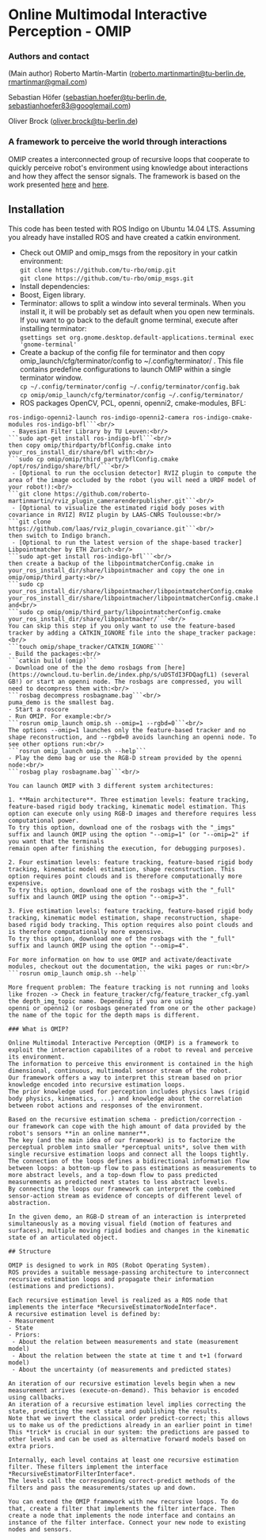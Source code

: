 # Online Multimodal Interactive Perception - OMIP

### Authors and contact

(Main author) Roberto Martín-Martin (roberto.martinmartin@tu-berlin.de, rmartinmar@gmail.com)

Sebastian Höfer (sebastian.hoefer@tu-berlin.de, sebastianhoefer83@googlemail.com)

Oliver Brock (oliver.brock@tu-berlin.de)

### A framework to perceive the world through interactions

OMIP creates a interconnected group of recursive loops that cooperate to quickly perceive robot's environment using knowledge about interactions and how they affect the sensor signals.
The framework is based on the work presented [here](http://www.robotics.tu-berlin.de/fileadmin/fg170/Publikationen_pdf/martinmartin_ip_iros_2014.pdf) and [here](http://www.redaktion.tu-berlin.de/fileadmin/fg170/Publikationen_pdf/martin_hoefer_15_iros_sr_opt.pdf).

## Installation
This code has been tested with ROS Indigo on Ubuntu 14.04 LTS. Assuming you already have installed ROS and have created a catkin environment.
- Check out OMIP and omip_msgs from the repository in your catkin environment:<br/>
```git clone https://github.com/tu-rbo/omip.git```<br/>
```git clone https://github.com/tu-rbo/omip_msgs.git```
- Install dependencies:<br/>
 - Boost, Eigen library.
 - Terminator: allows to split a window into several terminals. When you install it, it will be probably set as default when you open new terminals. If you want to go back to the default gnome terminal, execute after installing terminator:<br/>
```gsettings set org.gnome.desktop.default-applications.terminal exec 'gnome-terminal'```<br/>
 - Create a backup of the config file for terminator and then copy omip_launch/cfg/terminator/config to ~/.config/terminator/ . This file contains predefine configurations to launch OMIP within a single terminator window.<br/>
```cp ~/.config/terminator/config ~/.config/terminator/config.bak```<br/>
```cp omip/omip_launch/cfg/terminator/config ~/.config/terminator/```<br/>
 - ROS packages OpenCV, PCL, openni, openni2, cmake-modules, BFL:<br/>
```sudo apt-get install ros-indigo-pcl-ros ros-indigo-openni-launch ros-indigo-openni-camera
ros-indigo-openni2-launch ros-indigo-openni2-camera ros-indigo-cmake-modules ros-indigo-bfl```<br/>
 - Bayesian Filter Library by TU Leuven:<br/>
```sudo apt-get install ros-indigo-bfl```<br/>
then copy omip/thirdparty/bflConfig.cmake into your_ros_install_dir/share/bfl with:<br/>
```sudo cp omip/omip/third_party/bflConfig.cmake /opt/ros/indigo/share/bfl/```<br/>
 - [Optional to run the occlusion detector] RVIZ plugin to compute the area of the image occluded by the robot (you will need a URDF model of your robot!):<br/>
```git clone https://github.com/roberto-martinmartin/rviz_plugin_camerarenderpublisher.git```<br/>
 - [Optional to visualize the estimated rigid body poses with covariance in RVIZ] RVIZ plugin by LAAS-CNRS Toulousse:<br/>
```git clone https://github.com/laas/rviz_plugin_covariance.git```<br/>
then switch to Indigo branch.
 - [Optional to run the latest version of the shape-based tracker] Libpointmatcher by ETH Zurich:<br/>
```sudo apt-get install ros-indigo-bfl```<br/>
then create a backup of the libpointmatcherConfig.cmake in your_ros_install_dir/share/libpointmacher and copy the one in omip/omip/third_party:<br/>
```sudo cp your_ros_install_dir/share/libpointmacher/libpointmatcherConfig.cmake your_ros_install_dir/share/libpointmacher/libpointmatcherConfig.cmake.bak```<br/>
and<br/>
```sudo cp omip/omip/third_party/libpointmatcherConfig.cmake your_ros_install_dir/share/libpointmacher/```<br/>
You can skip this step if you only want to use the feature-based tracker by adding a CATKIN_IGNORE file into the shape_tracker package:<br/>
```touch omip/shape_tracker/CATKIN_IGNORE```
- Build the packages:<br/>
```catkin build (omip)```
- Download one of the the demo rosbags from [here](https://owncloud.tu-berlin.de/index.php/s/uDSTdI3FDQagfL1) (several GB!) or start an openni node. The rosbags are compressed, you will need to decompress them with:<br/>
```rosbag decompress rosbagname.bag```<br/>
puma_demo is the smallest bag.
- Start a roscore
- Run OMIP. For example:<br/>
```rosrun omip_launch omip.sh --omip=1 --rgbd=0```<br/>
The options --omip=1 launches only the feature-based tracker and no shape reconstruction, and --rgbd=0 avoids launching an openni node. To see other options run:<br/>
```rosrun omip_launch omip.sh --help```
- Play the demo bag or use the RGB-D stream provided by the openni node:<br/>
```rosbag play rosbagname.bag```<br/>

You can launch OMIP with 3 different system architectures:

1. **Main architecture**. Three estimation levels: feature tracking, feature-based rigid body tracking, kinematic model estimation. This option can execute only using RGB-D images and therefore requires less computational power. 
To try this option, download one of the rosbags with the "_imgs" suffix and launch OMIP using the option "--omip=1" (or "--omip=2" if you want that the terminals 
remain open after finishing the execution, for debugging purposes).

2. Four estimation levels: feature tracking, feature-based rigid body tracking, kinematic model estimation, shape reconstruction. This option requires point clouds and is therefore computationally more expensive. 
To try this option, download one of the rosbags with the "_full" suffix and launch OMIP using the option "--omip=3".

3. Five estimation levels: feature tracking, feature-based rigid body tracking, kinematic model estimation, shape reconstruction, shape-based rigid body tracking. This option requires also point clouds and is therefore computationally more expensive. 
To try this option, download one of the rosbags with the "_full" suffix and launch OMIP using the option "--omip=4".

For more information on how to use OMIP and activate/deactivate modules, checkout out the documentation, the wiki pages or run:<br/>
```rosrun omip_launch omip.sh --help```

More frequent problem: The feature tracking is not running and looks like frozen -> Check in feature_tracker/cfg/feature_tracker_cfg.yaml the depth_img_topic name. Depending if you are using
openni or openni2 (or rosbags generated from one or the other package) the name of the topic for the depth maps is different.

### What is OMIP?

Online Multimodal Interactive Perception (OMIP) is a framework to exploit the interaction capabilites of a robot to reveal and perceive its environment. 
The information to perceive this environment is contained in the high dimensional, continuous, multimodal sensor stream of the robot.
Our framework offers a way to interpret this stream based on prior knowledge encoded into recursive estimation loops. 
The prior knowledge used for perception includes physics laws (rigid body physics, kinematics, ...) and knowledge about the correlation between robot actions and responses of the environment.

Based on the recursive estimation schema - prediction/correction -  our framework can cope with the high amount of data provided by the robot's sensors **in an online manner**.
The key (and the main idea of our framework) is to factorize the perceptual problem into smaller *perceptual units*, solve them with single recursive estimation loops and connect all the loops tightly. 
The connection of the loops defines a bidirectional information flow between loops: a bottom-up flow to pass estimations as measurements to more abstract levels, and a top-down flow to pass predicted measurements as predicted next states to less abstract levels.
By connecting the loops our framework can interpret the combined sensor-action stream as evidence of concepts of different level of abstraction.

In the given demo, an RGB-D stream of an interaction is interpreted simultaneously as a moving visual field (motion of features and surfaces), multiple moving rigid bodies and changes in the kinematic state of an articulated object.

## Structure

OMIP is designed to work in ROS (Robot Operating System). 
ROS provides a suitable message-passing architecture to interconnect recursive estimation loops and propagate their information (estimations and predictions).

Each recursive estimation level is realized as a ROS node that implements the interface *RecursiveEstimatorNodeInterface*. 
A recursive estimation level is defined by:
- Measurement
- State
- Priors:
 - About the relation between measurements and state (measurement model)
 - About the relation between the state at time t and t+1 (forward model)
 - About the uncertainty (of measurements and predicted states)

An iteration of our recursive estimation levels begin when a new measurement arrives (execute-on-demand). This behavior is encoded using callbacks.
An iteration of a recursive estimation level implies correcting the state, predicting the next state and publishing the results. 
Note that we invert the classical order predict-correct; this allows us to make us of the predictions already in an earlier point in time! 
This *trick* is crucial in our system: the predictions are passed to other levels and can be used as alternative forward models based on extra priors.

Internally, each level contains at least one recursive estimation filter. These filters implement the interface *RecursiveEstimatorFilterInterface*.
The levels call the corresponding correct-predict methods of the filters and pass the measurements/states up and down.

You can extend the OMIP framework with new recursive loops. To do that, create a filter that implements the filter interface. Then create a node that implements the node interface and contains an instance of the filter interface. Connect your new node to existing nodes and sensors.
